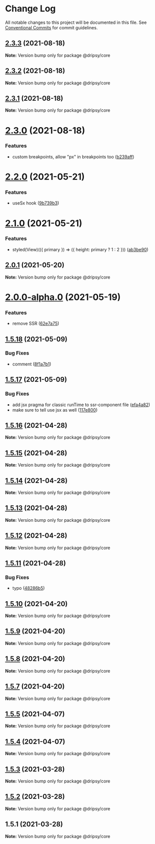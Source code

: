 # Change Log

All notable changes to this project will be documented in this file.
See [Conventional Commits](https://conventionalcommits.org) for commit guidelines.

## [2.3.3](https://github.com/nandorojo/expo-theme-ui/compare/v2.3.2...v2.3.3) (2021-08-18)

**Note:** Version bump only for package @dripsy/core





## [2.3.2](https://github.com/nandorojo/expo-theme-ui/compare/v2.3.1...v2.3.2) (2021-08-18)

**Note:** Version bump only for package @dripsy/core





## [2.3.1](https://github.com/nandorojo/expo-theme-ui/compare/v2.3.0...v2.3.1) (2021-08-18)

**Note:** Version bump only for package @dripsy/core





# [2.3.0](https://github.com/nandorojo/expo-theme-ui/compare/v2.2.0...v2.3.0) (2021-08-18)


### Features

* custom breakpoints, allow "px" in breakpoints too ([b239aff](https://github.com/nandorojo/expo-theme-ui/commit/b239aff1c6ac87d19a0a47c7587deae97608150e))





# [2.2.0](https://github.com/nandorojo/expo-theme-ui/compare/v2.1.0...v2.2.0) (2021-05-21)


### Features

* useSx hook ([9b739b3](https://github.com/nandorojo/expo-theme-ui/commit/9b739b36d9c7811fe4c6e057f6b76daadf1935e9))





# [2.1.0](https://github.com/nandorojo/expo-theme-ui/compare/v2.0.1...v2.1.0) (2021-05-21)


### Features

* styled(View)(({ primary }) => ({ height: primary ? 1 : 2 })) ([ab3be90](https://github.com/nandorojo/expo-theme-ui/commit/ab3be906713f3dd30760787e93a3788d5de68f64))





## [2.0.1](https://github.com/nandorojo/expo-theme-ui/compare/v2.0.0-alpha.0...v2.0.1) (2021-05-20)

**Note:** Version bump only for package @dripsy/core





# [2.0.0-alpha.0](https://github.com/nandorojo/expo-theme-ui/compare/v1.5.18...v2.0.0-alpha.0) (2021-05-19)


### Features

* remove SSR ([62e7a75](https://github.com/nandorojo/expo-theme-ui/commit/62e7a756d559199ae62520aa31afbcb2a99f61ea))





## [1.5.18](https://github.com/nandorojo/expo-theme-ui/compare/v1.5.17...v1.5.18) (2021-05-09)


### Bug Fixes

* comment ([8f1a7b1](https://github.com/nandorojo/expo-theme-ui/commit/8f1a7b1dda358457e2b10248df0eeb1006fe3f6d))





## [1.5.17](https://github.com/nandorojo/expo-theme-ui/compare/v1.5.16...v1.5.17) (2021-05-09)


### Bug Fixes

* add jsx pragma for classic runTime to ssr-component file ([efa4a82](https://github.com/nandorojo/expo-theme-ui/commit/efa4a82d60e8d9c240cc4a4d11856ab8f212afe2))
* make sure to tell use jsx as well ([117e800](https://github.com/nandorojo/expo-theme-ui/commit/117e800f0beb69df6bb697c6e28f2805ef5d34ad))





## [1.5.16](https://github.com/nandorojo/expo-theme-ui/compare/v1.5.15...v1.5.16) (2021-04-28)

**Note:** Version bump only for package @dripsy/core





## [1.5.15](https://github.com/nandorojo/expo-theme-ui/compare/v1.5.14...v1.5.15) (2021-04-28)

**Note:** Version bump only for package @dripsy/core





## [1.5.14](https://github.com/nandorojo/expo-theme-ui/compare/v1.5.13...v1.5.14) (2021-04-28)

**Note:** Version bump only for package @dripsy/core





## [1.5.13](https://github.com/nandorojo/expo-theme-ui/compare/v1.5.12...v1.5.13) (2021-04-28)

**Note:** Version bump only for package @dripsy/core





## [1.5.12](https://github.com/nandorojo/expo-theme-ui/compare/v1.5.11...v1.5.12) (2021-04-28)

**Note:** Version bump only for package @dripsy/core





## [1.5.11](https://github.com/nandorojo/expo-theme-ui/compare/v1.5.10...v1.5.11) (2021-04-28)


### Bug Fixes

* typo ([48286b5](https://github.com/nandorojo/expo-theme-ui/commit/48286b509386f914b51fad322444c5b1d75253e4))





## [1.5.10](https://github.com/nandorojo/expo-theme-ui/compare/v1.5.9...v1.5.10) (2021-04-20)

**Note:** Version bump only for package @dripsy/core





## [1.5.9](https://github.com/nandorojo/expo-theme-ui/compare/v1.5.8...v1.5.9) (2021-04-20)

**Note:** Version bump only for package @dripsy/core





## [1.5.8](https://github.com/nandorojo/expo-theme-ui/compare/v1.5.7...v1.5.8) (2021-04-20)

**Note:** Version bump only for package @dripsy/core





## [1.5.7](https://github.com/nandorojo/expo-theme-ui/compare/v1.5.5-alpha.6...v1.5.7) (2021-04-20)

**Note:** Version bump only for package @dripsy/core





## [1.5.5](https://github.com/nandorojo/expo-theme-ui/compare/v1.5.4...v1.5.5) (2021-04-07)

**Note:** Version bump only for package @dripsy/core





## [1.5.4](https://github.com/nandorojo/expo-theme-ui/compare/v1.5.3...v1.5.4) (2021-04-07)

**Note:** Version bump only for package @dripsy/core





## [1.5.3](https://github.com/nandorojo/expo-theme-ui/compare/v1.5.2...v1.5.3) (2021-03-28)

**Note:** Version bump only for package @dripsy/core





## [1.5.2](https://github.com/nandorojo/expo-theme-ui/compare/v1.5.1...v1.5.2) (2021-03-28)

**Note:** Version bump only for package @dripsy/core





## 1.5.1 (2021-03-28)

**Note:** Version bump only for package @dripsy/core
